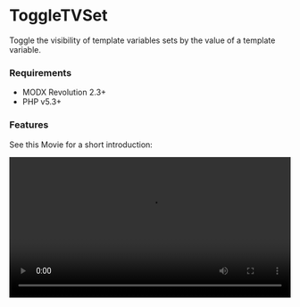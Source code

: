 # ToggleTVSet

Toggle the visibility of template variables sets by the value of a template
variable.

### Requirements

* MODX Revolution 2.3+
* PHP v5.3+

### Features

See this Movie for a short introduction:

<video width="100%" controls>
  <source src="https://cdn.rawgit.com/Jako/ToggleTVSet/607c7004/docs/introduction.mp4" type="video/mp4">
</video>
